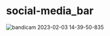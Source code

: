 # social-media_bar

![bandicam 2023-02-03 14-39-50-835](https://user-images.githubusercontent.com/82901691/216610344-818e3ff5-a5fe-4594-badf-5c135703176c.gif)
